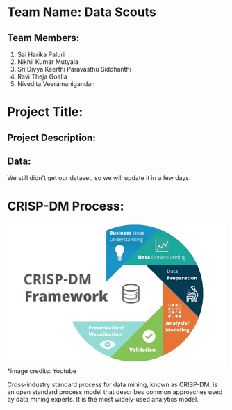 # Team Name: Data Scouts
## Team Members:
 1) Sai Harika Paluri
 2) Nikhil Kumar Mutyala
 3) Sri Divya Keerthi Paravasthu Siddhanthi
 4) Ravi Theja Goalla
 5) Nivedita Veeramanigandan
 
#  Project Title:

## Project Description:

## Data:
We still didn't get our dataset, so we will update it in a few days.

# CRISP-DM Process:

![alt text](https://github.com/NikhilKumarMutyala/KDD-Project/blob/master/crisp%20dm.PNG)
*image credits: Youtube

Cross-industry standard process for data mining, known as CRISP-DM, is an open standard process model that describes common approaches used by data mining experts. It is the most widely-used analytics model.

